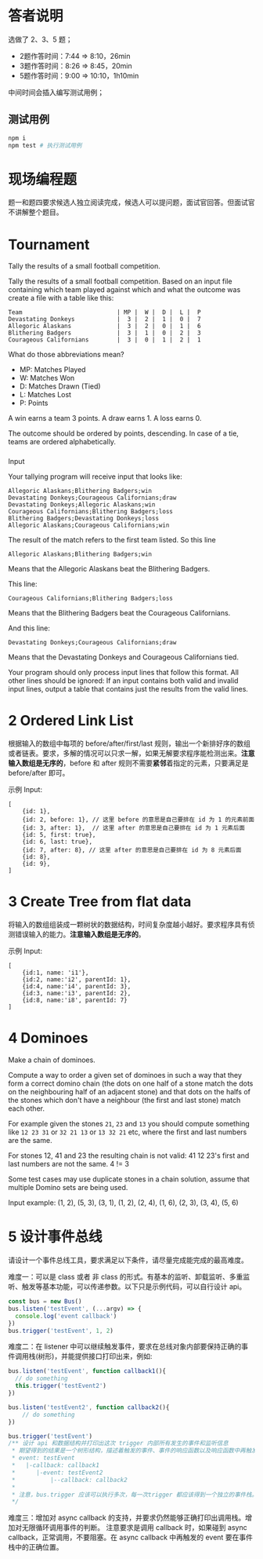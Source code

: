 # 答者说明
选做了 2、3、5 题；

- 2题作答时间：7:44 => 8:10，26min
- 3题作答时间：8:26 => 8:45，20min
- 5题作答时间：9:00 => 10:10，1h10min

中间时间会插入编写测试用例；

## 测试用例
```bash
npm i
npm test # 执行测试用例
```

# 现场编程题

题一和题四要求候选人独立阅读完成，候选人可以提问题，面试官回答。但面试官不讲解整个题目。

# Tournament

Tally the results of a small football competition.

Tally the results of a small football competition. Based on an input file
containing which team played against which and what the outcome was
create a file with a table like this:

```
Team                           | MP |  W |  D |  L |  P
Devastating Donkeys            |  3 |  2 |  1 |  0 |  7
Allegoric Alaskans             |  3 |  2 |  0 |  1 |  6
Blithering Badgers             |  3 |  1 |  0 |  2 |  3
Courageous Californians        |  3 |  0 |  1 |  2 |  1
```

What do those abbreviations mean?

- MP: Matches Played
- W: Matches Won
- D: Matches Drawn (Tied)
- L: Matches Lost
- P: Points

A win earns a team 3 points. A draw earns 1. A loss earns 0.

The outcome should be ordered by points, descending. In case of a tie, teams are ordered alphabetically.

###

Input

Your tallying program will receive input that looks like:

```
Allegoric Alaskans;Blithering Badgers;win
Devastating Donkeys;Courageous Californians;draw
Devastating Donkeys;Allegoric Alaskans;win
Courageous Californians;Blithering Badgers;loss
Blithering Badgers;Devastating Donkeys;loss
Allegoric Alaskans;Courageous Californians;win
```

The result of the match refers to the first team listed. So this line

```
Allegoric Alaskans;Blithering Badgers;win
```

Means that the Allegoric Alaskans beat the Blithering Badgers.

This line:

```
Courageous Californians;Blithering Badgers;loss
```

Means that the Blithering Badgers beat the Courageous Californians.

And this line:

```
Devastating Donkeys;Courageous Californians;draw
```

Means that the Devastating Donkeys and Courageous Californians tied.

Your program should only process input lines that follow this format.
All other lines should be ignored:
If an input contains both valid and invalid input lines,
output a table that contains just the results from the valid lines.

# 2 Ordered Link List

根据输入的数组中每项的 before/after/first/last 规则，输出一个新排好序的数组或者链表。要求，多解的情况可以只求一解，如果无解要求程序能检测出来。**注意输入数组是无序的**，before 和 after 规则不需要**紧邻**着指定的元素，只要满足是 before/after 即可。

示例 Input:

```
[
    {id: 1},
    {id: 2, before: 1}, // 这里 before 的意思是自己要排在 id 为 1 的元素前面
    {id: 3, after: 1},  // 这里 after 的意思是自己要排在 id 为 1 元素后面 
    {id: 5, first: true},
    {id: 6, last: true},
    {id: 7, after: 8}, // 这里 after 的意思是自己要排在 id 为 8 元素后面
    {id: 8},
    {id: 9},
]
```

# 3 Create Tree from flat data

将输入的数组组装成一颗树状的数据结构，时间复杂度越小越好。要求程序具有侦测错误输入的能力。**注意输入数组是无序的**。

示例 Input:

```
[
    {id:1, name: 'i1'},
    {id:2, name:'i2', parentId: 1},
    {id:4, name:'i4', parentId: 3},
    {id:3, name:'i3', parentId: 2},
    {id:8, name:'i8', parentId: 7}
]
```

# 4 Dominoes

Make a chain of dominoes.

Compute a way to order a given set of dominoes in such a way that they form a
correct domino chain (the dots on one half of a stone match the dots on the
neighbouring half of an adjacent stone) and that dots on the halfs of the stones
which don't have a neighbour (the first and last stone) match each other.

For example given the stones `21`, `23` and `13` you should compute something
like `12 23 31` or `32 21 13` or `13 32 21` etc, where the first and last numbers are the same.

For stones 12, 41 and 23 the resulting chain is not valid: 41 12 23's first and last numbers are not the same. 4 != 3

Some test cases may use duplicate stones in a chain solution, assume that multiple Domino sets are being used.

Input example:
(1, 2), (5, 3), (3, 1), (1, 2), (2, 4), (1, 6), (2, 3), (3, 4), (5, 6)

# 5 设计事件总线

请设计一个事件总线工具，要求满足以下条件，请尽量完成能完成的最高难度。

难度一：可以是 class 或者 非 class 的形式。有基本的监听、卸载监听、多重监听、触发等基本功能，可以传递参数。以下只是示例代码，可以自行设计 api。

```javascript
const bus = new Bus()
bus.listen('testEvent', (...argv) => { 
  console.log('event callback')
})
bus.trigger('testEvent', 1, 2)
```

难度二：在 listener 中可以继续触发事件，要求在总线对象内部要保持正确的事件调用栈(树形)，并能提供接口打印出来，例如:
```javascript
bus.listen('testEvent', function callback1(){
  // do something
  this.trigger('testEvent2')
})

bus.listen('testEvent2', function callback2(){
    // do something
})

bus.trigger('testEvent')
/** 设计 api 和数据结构并打印出这次 trigger 内部所有发生的事件和监听信息
 * 期望得到的结果是一个树形结构，描述着触发的事件、事件的响应函数以及响应函数中再触发的事件。例如：
 * event: testEvent
 *   |-callback: callback1
 *      |-event: testEvent2
 *          |--callback: callback2
 * 
 * 注意，bus.trigger 应该可以执行多次，每一次trigger 都应该得到一个独立的事件栈。
 */
```

难度三：增加对 async callback 的支持，并要求仍然能够正确打印出调用栈。增加对无限循环调用事件的判断。
注意要求是调用 callback 时，如果碰到 async callback，正常调用，不要阻塞。在 async callback 中再触发的 event 要在事件栈中的正确位置。
